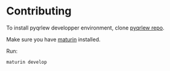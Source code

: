# Contributing

To install pyqrlew developper environment, clone [pyqrlew repo](https://github.com/Qrlew/pyqrlew).

Make sure you have [maturin](https://github.com/PyO3/maturin) installed.

Run:
```bash
maturin develop
```

